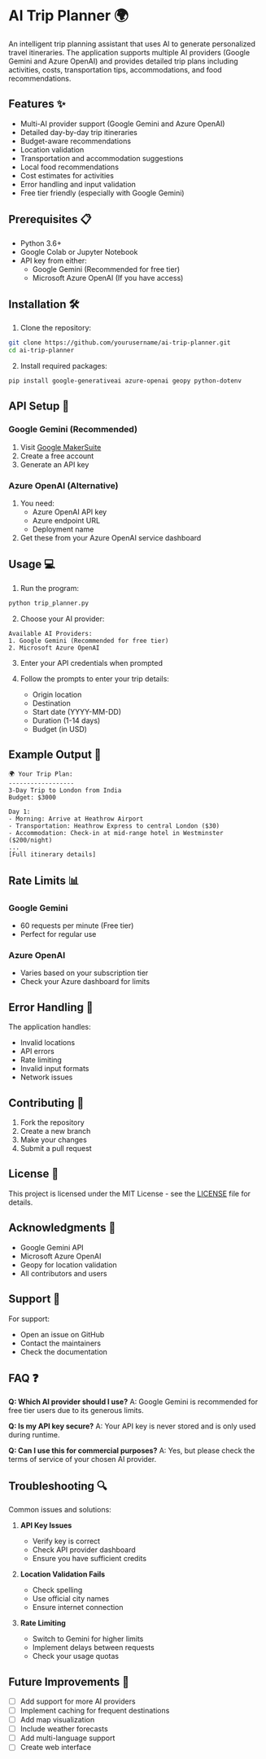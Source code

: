 # AI Trip Planner 🌍

An intelligent trip planning assistant that uses AI to generate personalized travel itineraries. The application supports multiple AI providers (Google Gemini and Azure OpenAI) and provides detailed trip plans including activities, costs, transportation tips, accommodations, and food recommendations.

## Features ✨

- Multi-AI provider support (Google Gemini and Azure OpenAI)
- Detailed day-by-day trip itineraries
- Budget-aware recommendations
- Location validation
- Transportation and accommodation suggestions
- Local food recommendations
- Cost estimates for activities
- Error handling and input validation
- Free tier friendly (especially with Google Gemini)

## Prerequisites 📋

- Python 3.6+
- Google Colab or Jupyter Notebook
- API key from either:
  - Google Gemini (Recommended for free tier)
  - Microsoft Azure OpenAI (If you have access)

## Installation 🛠️

1. Clone the repository:
```bash
git clone https://github.com/yourusername/ai-trip-planner.git
cd ai-trip-planner
```

2. Install required packages:
```bash
pip install google-generativeai azure-openai geopy python-dotenv
```

## API Setup 🔑

### Google Gemini (Recommended)
1. Visit [Google MakerSuite](https://makersuite.google.com/app/apikey)
2. Create a free account
3. Generate an API key

### Azure OpenAI (Alternative)
1. You need:
   - Azure OpenAI API key
   - Azure endpoint URL
   - Deployment name
2. Get these from your Azure OpenAI service dashboard

## Usage 💻

1. Run the program:
```bash
python trip_planner.py
```

2. Choose your AI provider:
```
Available AI Providers:
1. Google Gemini (Recommended for free tier)
2. Microsoft Azure OpenAI
```

3. Enter your API credentials when prompted

4. Follow the prompts to enter your trip details:
   - Origin location
   - Destination
   - Start date (YYYY-MM-DD)
   - Duration (1-14 days)
   - Budget (in USD)

## Example Output 📝

```
🌍 Your Trip Plan:
------------------
3-Day Trip to London from India
Budget: $3000

Day 1:
- Morning: Arrive at Heathrow Airport
- Transportation: Heathrow Express to central London ($30)
- Accommodation: Check-in at mid-range hotel in Westminster ($200/night)
...
[Full itinerary details]
```

## Rate Limits 📊

### Google Gemini
- 60 requests per minute (Free tier)
- Perfect for regular use

### Azure OpenAI
- Varies based on your subscription tier
- Check your Azure dashboard for limits

## Error Handling 🔧

The application handles:
- Invalid locations
- API errors
- Rate limiting
- Invalid input formats
- Network issues

## Contributing 🤝

1. Fork the repository
2. Create a new branch
3. Make your changes
4. Submit a pull request

## License 📄

This project is licensed under the MIT License - see the [LICENSE](LICENSE) file for details.

## Acknowledgments 🙏

- Google Gemini API
- Microsoft Azure OpenAI
- Geopy for location validation
- All contributors and users

## Support 💬

For support:
- Open an issue on GitHub
- Contact the maintainers
- Check the documentation

## FAQ ❓

**Q: Which AI provider should I use?**
A: Google Gemini is recommended for free tier users due to its generous limits.

**Q: Is my API key secure?**
A: Your API key is never stored and is only used during runtime.

**Q: Can I use this for commercial purposes?**
A: Yes, but please check the terms of service of your chosen AI provider.

## Troubleshooting 🔍

Common issues and solutions:

1. **API Key Issues**
   - Verify key is correct
   - Check API provider dashboard
   - Ensure you have sufficient credits

2. **Location Validation Fails**
   - Check spelling
   - Use official city names
   - Ensure internet connection

3. **Rate Limiting**
   - Switch to Gemini for higher limits
   - Implement delays between requests
   - Check your usage quotas

## Future Improvements 🚀

- [ ] Add support for more AI providers
- [ ] Implement caching for frequent destinations
- [ ] Add map visualization
- [ ] Include weather forecasts
- [ ] Add multi-language support
- [ ] Create web interface
